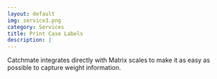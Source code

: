 ```yaml
---
layout: default
img: service3.png
category: Services
title: Print Case Labels
description: |
---
```

 Catchmate integrates directly with Matrix scales to make it as easy as possible to capture weight information.
